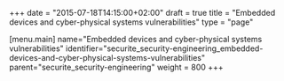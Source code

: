 +++
date = "2015-07-18T14:15:00+02:00"
draft = true
title = "Embedded devices and cyber-physical systems vulnerabilities"
type = "page"

[menu.main]
name="Embedded devices and cyber-physical systems vulnerabilities"
identifier="securite_security-engineering_embedded-devices-and-cyber-physical-systems-vulnerabilities"
parent="securite_security-engineering"
weight = 800
+++